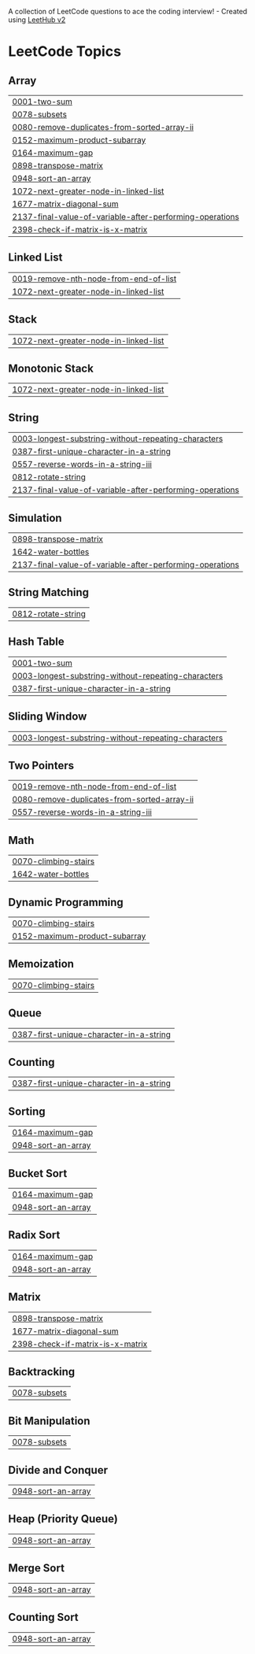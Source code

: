 A collection of LeetCode questions to ace the coding interview! - Created using [LeetHub v2](https://github.com/arunbhardwaj/LeetHub-2.0)
<!---LeetCode Topics Start-->
# LeetCode Topics
## Array
|  |
| ------- |
| [0001-two-sum](https://github.com/KashTech07/leetcode/tree/master/0001-two-sum) |
| [0078-subsets](https://github.com/KashTech07/leetcode/tree/master/0078-subsets) |
| [0080-remove-duplicates-from-sorted-array-ii](https://github.com/KashTech07/leetcode/tree/master/0080-remove-duplicates-from-sorted-array-ii) |
| [0152-maximum-product-subarray](https://github.com/KashTech07/leetcode/tree/master/0152-maximum-product-subarray) |
| [0164-maximum-gap](https://github.com/KashTech07/leetcode/tree/master/0164-maximum-gap) |
| [0898-transpose-matrix](https://github.com/KashTech07/leetcode/tree/master/0898-transpose-matrix) |
| [0948-sort-an-array](https://github.com/KashTech07/leetcode/tree/master/0948-sort-an-array) |
| [1072-next-greater-node-in-linked-list](https://github.com/KashTech07/leetcode/tree/master/1072-next-greater-node-in-linked-list) |
| [1677-matrix-diagonal-sum](https://github.com/KashTech07/leetcode/tree/master/1677-matrix-diagonal-sum) |
| [2137-final-value-of-variable-after-performing-operations](https://github.com/KashTech07/leetcode/tree/master/2137-final-value-of-variable-after-performing-operations) |
| [2398-check-if-matrix-is-x-matrix](https://github.com/KashTech07/leetcode/tree/master/2398-check-if-matrix-is-x-matrix) |
## Linked List
|  |
| ------- |
| [0019-remove-nth-node-from-end-of-list](https://github.com/KashTech07/leetcode/tree/master/0019-remove-nth-node-from-end-of-list) |
| [1072-next-greater-node-in-linked-list](https://github.com/KashTech07/leetcode/tree/master/1072-next-greater-node-in-linked-list) |
## Stack
|  |
| ------- |
| [1072-next-greater-node-in-linked-list](https://github.com/KashTech07/leetcode/tree/master/1072-next-greater-node-in-linked-list) |
## Monotonic Stack
|  |
| ------- |
| [1072-next-greater-node-in-linked-list](https://github.com/KashTech07/leetcode/tree/master/1072-next-greater-node-in-linked-list) |
## String
|  |
| ------- |
| [0003-longest-substring-without-repeating-characters](https://github.com/KashTech07/leetcode/tree/master/0003-longest-substring-without-repeating-characters) |
| [0387-first-unique-character-in-a-string](https://github.com/KashTech07/leetcode/tree/master/0387-first-unique-character-in-a-string) |
| [0557-reverse-words-in-a-string-iii](https://github.com/KashTech07/leetcode/tree/master/0557-reverse-words-in-a-string-iii) |
| [0812-rotate-string](https://github.com/KashTech07/leetcode/tree/master/0812-rotate-string) |
| [2137-final-value-of-variable-after-performing-operations](https://github.com/KashTech07/leetcode/tree/master/2137-final-value-of-variable-after-performing-operations) |
## Simulation
|  |
| ------- |
| [0898-transpose-matrix](https://github.com/KashTech07/leetcode/tree/master/0898-transpose-matrix) |
| [1642-water-bottles](https://github.com/KashTech07/leetcode/tree/master/1642-water-bottles) |
| [2137-final-value-of-variable-after-performing-operations](https://github.com/KashTech07/leetcode/tree/master/2137-final-value-of-variable-after-performing-operations) |
## String Matching
|  |
| ------- |
| [0812-rotate-string](https://github.com/KashTech07/leetcode/tree/master/0812-rotate-string) |
## Hash Table
|  |
| ------- |
| [0001-two-sum](https://github.com/KashTech07/leetcode/tree/master/0001-two-sum) |
| [0003-longest-substring-without-repeating-characters](https://github.com/KashTech07/leetcode/tree/master/0003-longest-substring-without-repeating-characters) |
| [0387-first-unique-character-in-a-string](https://github.com/KashTech07/leetcode/tree/master/0387-first-unique-character-in-a-string) |
## Sliding Window
|  |
| ------- |
| [0003-longest-substring-without-repeating-characters](https://github.com/KashTech07/leetcode/tree/master/0003-longest-substring-without-repeating-characters) |
## Two Pointers
|  |
| ------- |
| [0019-remove-nth-node-from-end-of-list](https://github.com/KashTech07/leetcode/tree/master/0019-remove-nth-node-from-end-of-list) |
| [0080-remove-duplicates-from-sorted-array-ii](https://github.com/KashTech07/leetcode/tree/master/0080-remove-duplicates-from-sorted-array-ii) |
| [0557-reverse-words-in-a-string-iii](https://github.com/KashTech07/leetcode/tree/master/0557-reverse-words-in-a-string-iii) |
## Math
|  |
| ------- |
| [0070-climbing-stairs](https://github.com/KashTech07/leetcode/tree/master/0070-climbing-stairs) |
| [1642-water-bottles](https://github.com/KashTech07/leetcode/tree/master/1642-water-bottles) |
## Dynamic Programming
|  |
| ------- |
| [0070-climbing-stairs](https://github.com/KashTech07/leetcode/tree/master/0070-climbing-stairs) |
| [0152-maximum-product-subarray](https://github.com/KashTech07/leetcode/tree/master/0152-maximum-product-subarray) |
## Memoization
|  |
| ------- |
| [0070-climbing-stairs](https://github.com/KashTech07/leetcode/tree/master/0070-climbing-stairs) |
## Queue
|  |
| ------- |
| [0387-first-unique-character-in-a-string](https://github.com/KashTech07/leetcode/tree/master/0387-first-unique-character-in-a-string) |
## Counting
|  |
| ------- |
| [0387-first-unique-character-in-a-string](https://github.com/KashTech07/leetcode/tree/master/0387-first-unique-character-in-a-string) |
## Sorting
|  |
| ------- |
| [0164-maximum-gap](https://github.com/KashTech07/leetcode/tree/master/0164-maximum-gap) |
| [0948-sort-an-array](https://github.com/KashTech07/leetcode/tree/master/0948-sort-an-array) |
## Bucket Sort
|  |
| ------- |
| [0164-maximum-gap](https://github.com/KashTech07/leetcode/tree/master/0164-maximum-gap) |
| [0948-sort-an-array](https://github.com/KashTech07/leetcode/tree/master/0948-sort-an-array) |
## Radix Sort
|  |
| ------- |
| [0164-maximum-gap](https://github.com/KashTech07/leetcode/tree/master/0164-maximum-gap) |
| [0948-sort-an-array](https://github.com/KashTech07/leetcode/tree/master/0948-sort-an-array) |
## Matrix
|  |
| ------- |
| [0898-transpose-matrix](https://github.com/KashTech07/leetcode/tree/master/0898-transpose-matrix) |
| [1677-matrix-diagonal-sum](https://github.com/KashTech07/leetcode/tree/master/1677-matrix-diagonal-sum) |
| [2398-check-if-matrix-is-x-matrix](https://github.com/KashTech07/leetcode/tree/master/2398-check-if-matrix-is-x-matrix) |
## Backtracking
|  |
| ------- |
| [0078-subsets](https://github.com/KashTech07/leetcode/tree/master/0078-subsets) |
## Bit Manipulation
|  |
| ------- |
| [0078-subsets](https://github.com/KashTech07/leetcode/tree/master/0078-subsets) |
## Divide and Conquer
|  |
| ------- |
| [0948-sort-an-array](https://github.com/KashTech07/leetcode/tree/master/0948-sort-an-array) |
## Heap (Priority Queue)
|  |
| ------- |
| [0948-sort-an-array](https://github.com/KashTech07/leetcode/tree/master/0948-sort-an-array) |
## Merge Sort
|  |
| ------- |
| [0948-sort-an-array](https://github.com/KashTech07/leetcode/tree/master/0948-sort-an-array) |
## Counting Sort
|  |
| ------- |
| [0948-sort-an-array](https://github.com/KashTech07/leetcode/tree/master/0948-sort-an-array) |
<!---LeetCode Topics End-->